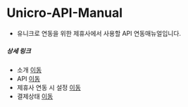 # Unicro-API-Manual
- 유니크로 연동을 위한 제휴사에서 사용할 API 연동매뉴얼입니다.



##### 상세 링크
- 소개 [이동](Intro.md)
- API [이동](API.md)
- 제휴사 연동 시 설정 [이동](Policy.md)
- 결제상태 [이동](TradeStaus.md)
